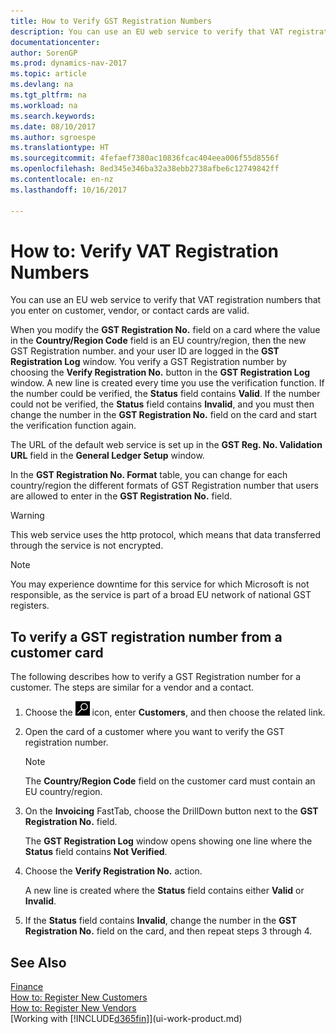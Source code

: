 ```yaml
---
title: How to Verify GST Registration Numbers
description: You can use an EU web service to verify that VAT registration numbers that you enter on customer, vendor, or contact cards are valid.
documentationcenter: 
author: SorenGP
ms.prod: dynamics-nav-2017
ms.topic: article
ms.devlang: na
ms.tgt_pltfrm: na
ms.workload: na
ms.search.keywords: 
ms.date: 08/10/2017
ms.author: sgroespe
ms.translationtype: HT
ms.sourcegitcommit: 4fefaef7380ac10836fcac404eea006f55d8556f
ms.openlocfilehash: 8ed345e346ba32a38ebb2738afbe6c12749842ff
ms.contentlocale: en-nz
ms.lasthandoff: 10/16/2017

---
```

# <a name="how-to-verify-vat-registration-numbers"></a>How to: Verify VAT Registration Numbers
You can use an EU web service to verify that VAT registration numbers that you enter on customer, vendor, or contact cards are valid.  

 When you modify the **GST Registration No.** field on a card where the value in the **Country/Region Code** field is an EU country/region, then the new GST Registration number. and your user ID are logged in the **GST Registration Log** window. You verify a GST Registration number by choosing the **Verify Registration No.** button in the **GST Registration Log** window. A new line is created every time you use the verification function. If the number could be verified, the **Status** field contains **Valid**. If the number could not be verified, the **Status** field contains **Invalid**, and you must then change the number in the **GST Registration No.** field on the card and start the verification function again.  

 The URL of the default web service is set up in the **GST Reg. No. Validation URL** field in the **General Ledger Setup** window.  

 In the **GST Registration No. Format** table, you can change for each country/region the different formats of GST Registration number that users are allowed to enter in the **GST Registration No.** field.  

> [!WARNING]  
>  This web service uses the http protocol, which means that data transferred through the service is not encrypted.  

> [!NOTE]  
>  You may experience downtime for this service for which Microsoft is not responsible, as the service is part of a broad EU network of national GST registers.  

## <a name="to-verify-a-vat-registration-number-from-a-customer-card"></a>To verify a GST registration number from a customer card  
The following describes how to verify a GST Registration number for a customer. The steps are similar for a vendor and a contact.   
1.  Choose the ![Search for Page or Report](media/ui-search/search_small.png "Search for Page or Report icon") icon, enter **Customers**, and then choose the related link.  

2.  Open the card of a customer where you want to verify the GST registration number.  

    > [!NOTE]  
    >  The **Country/Region Code** field on the customer card must contain an EU country/region.  
3.  On the **Invoicing** FastTab, choose the DrillDown button next to the **GST Registration No.** field.  

    The **GST Registration Log** window opens showing one line where the **Status** field contains **Not Verified**.  
4.  Choose the **Verify Registration No.** action.  

     A new line is created where the **Status** field contains either **Valid** or **Invalid**.  
5.  If the **Status** field contains **Invalid**, change the number in the **GST Registration No.** field on the card, and then repeat steps 3 through 4.  

## <a name="see-also"></a>See Also  
[Finance](finance.md)  
[How to: Register New Customers](sales-how-register-new-customers.md)  
[How to: Register New Vendors](purchasing-how-register-new-vendors.md)  
[Working with [!INCLUDE[d365fin](includes/d365fin_md.md)]](ui-work-product.md)

